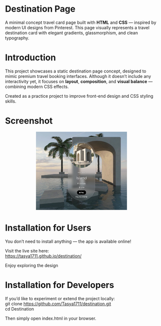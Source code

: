 # Destination Page
A minimal concept travel card page built with **HTML** and **CSS** — inspired by modern UI designs from Pinterest.
This page visually represents a travel destination card with elegant gradients, glassmorphism, and clean typography.
# Introduction
This project showcases a static destination page concept, designed to mimic premium travel booking interfaces.
Although it doesn’t include any interactivity yet, it focuses on **layout**, **composition**, and **visual balance** — combining modern CSS effects.  

Created as a practice project to improve front-end design and CSS styling skills.
# Screenshot
<p align="center">
  <img src="Destination-page.png" alt="Destination page Screenshot" width="300">
</p> 

# Installation for Users
You don’t need to install anything — the app is available online!

Visit the live site here:  
https://tasya1711.github.io/destination/  

Enjoy exploring the design
# Installation for Developers
If you’d like to experiment or extend the project locally:  
git clone https://github.com/Tasya1711/destination.git  
cd Destination  

Then simply open index.html in your browser.
